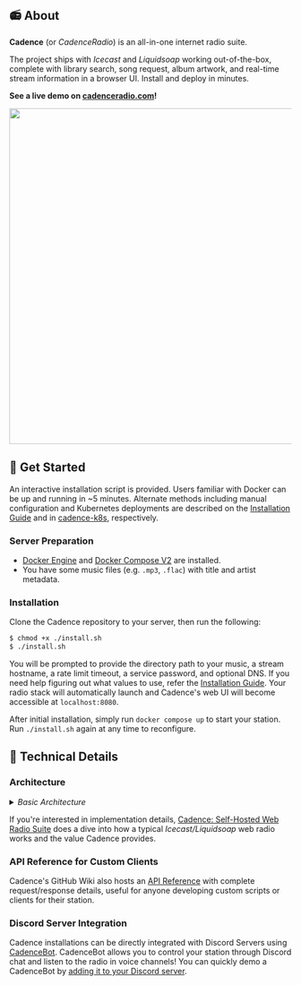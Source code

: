 ## 📻 About

**Cadence** (or *CadenceRadio*) is an all-in-one internet radio suite. 

The project ships with *Icecast* and *Liquidsoap* working out-of-the-box, complete with library search, song request, album artwork, and real-time stream information in a browser UI. Install and deploy in minutes.

**See a live demo on [cadenceradio.com](https://cadenceradio.com/)!**

<img src="https://user-images.githubusercontent.com/17265041/219263637-6971ce33-209a-4eb5-b67e-547f271dc3c8.png" width="600" >

## 🏃 Get Started

An interactive installation script is provided. Users familiar with Docker can be up and running in ~5 minutes. Alternate methods including manual configuration and Kubernetes deployments are described on the [Installation Guide](https://github.com/kenellorando/cadence/wiki/Installation) and in [cadence-k8s](https://github.com/kenellorando/cadence-k8s), respectively.

### Server Preparation

- [Docker Engine](https://docs.docker.com/engine/install/) and [Docker Compose V2](https://docs.docker.com/compose/install/) are installed.
- You have some music files (e.g. `.mp3`, `.flac`) with title and artist metadata.

### Installation

Clone the Cadence repository to your server, then run the following:

```bash
$ chmod +x ./install.sh
$ ./install.sh
```

You will be prompted to provide the directory path to your music, a stream hostname, a rate limit timeout, a service password, and optional DNS. If you need help figuring out what values to use, refer the [Installation Guide](https://github.com/kenellorando/cadence/wiki/Installation#interactive-prompt-guide). Your radio stack will automatically launch and Cadence's web UI will become accessible at `localhost:8080`.

After initial installation, simply run `docker compose up` to start your station. Run `./install.sh` again at any time to reconfigure. 

## 🔬 Technical Details

### Architecture
<details>
<summary><i>Basic Architecture</i></summary>

<img src="https://user-images.githubusercontent.com/17265041/228726513-e71775c4-dce4-4ef3-b4c2-1bbd37999769.png" width="800" >

</details>

If you're interested in implementation details, [Cadence: Self-Hosted Web Radio Suite](https://kenellorando.notion.site/Cadence-Self-Hosted-Web-Radio-Suite-d1f0184b5eeb4882a3d6f78d582b2de6) does a dive into how a typical *Icecast/Liquidsoap* web radio works and the value Cadence provides.

### API Reference for Custom Clients
Cadence's GitHub Wiki also hosts an [API Reference](https://github.com/kenellorando/cadence/wiki/API-Reference) with complete request/response details, useful for anyone developing custom scripts or clients for their station.

### Discord Server Integration
Cadence installations can be directly integrated with Discord Servers using [CadenceBot](https://github.com/za419/CadenceBot). CadenceBot allows you to control your station through Discord chat and listen to the radio in voice channels! 
You can quickly demo a CadenceBot by [adding it to your Discord server](https://discord.com/api/oauth2/authorize?client_id=372999377569972224&permissions=274881252352&scope=bot).
